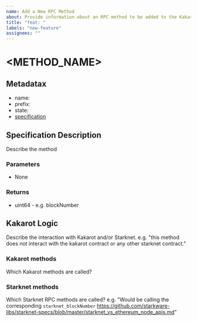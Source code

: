 ```yaml
---
name: Add a New RPC Method
about: Provide information about an RPC method to be added to the Kakarot RPC server.
title: "feat: "
labels: "new-feature"
assignees: ""
---
```


# <METHOD_NAME>

## Metadatax

- name:
- prefix:
- state:
- [specification](https://github.com/ethereum/execution-apis/<SPEC_URL>)

## Specification Description

Describe the method

### Parameters

- None

### Returns

- uint64 - e.g. blockNumber

## Kakarot Logic

Describe the interaction with Kakarot and/or Starknet. e.g. "this method does
not interact with the kakarot contract or any other starknet contract."

### Kakarot methods

Which Kakarot methods are called?

### Starknet methods

Which Starknet RPC methods are called? e.g. "Would be calling the corresponding
`starknet_blockNumber`
https://github.com/starkware-libs/starknet-specs/blob/master/starknet_vs_ethereum_node_apis.md"

